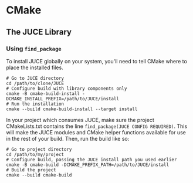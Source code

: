 # CMake

## The JUCE Library

### Using `find_package`

To install JUCE globally on your system, you'll need to tell CMake where to
place the installed files.

    # Go to JUCE directory
    cd /path/to/clone/JUCE
    # Configure build with library components only
    cmake -B cmake-build-install -DCMAKE_INSTALL_PREFIX=/path/to/JUCE/install
    # Run the installation
    cmake --build cmake-build-install --target install

In your project which consumes JUCE, make sure the project CMakeLists.txt contains the line
`find_package(JUCE CONFIG REQUIRED)`. This will make the JUCE modules and CMake helper functions
available for use in the rest of your build. Then, run the build like so:

    # Go to project directory
    cd /path/to/my/project
    # Configure build, passing the JUCE install path you used earlier
    cmake -B cmake-build -DCMAKE_PREFIX_PATH=/path/to/JUCE/install
    # Build the project
    cmake --build cmake-build
